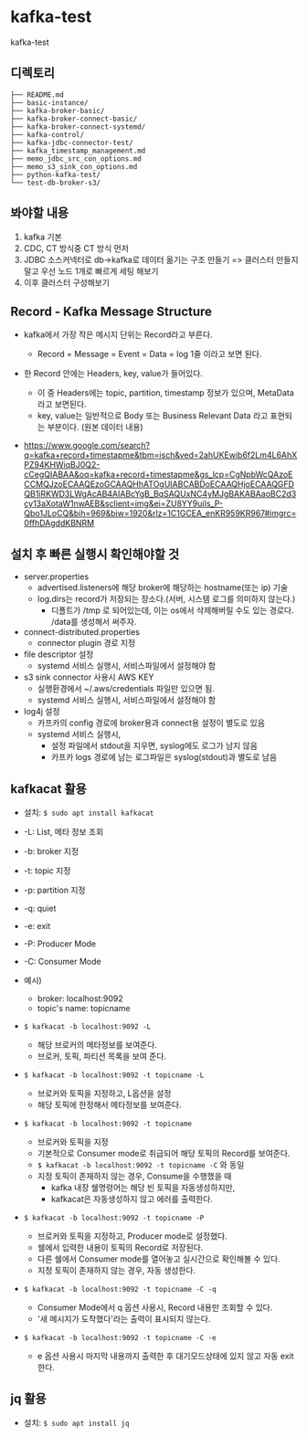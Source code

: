 # kafka-test
kafka-test

## 디렉토리
```
├── README.md
├── basic-instance/
├── kafka-broker-basic/
├── kafka-broker-connect-basic/
├── kafka-broker-connect-systemd/
├── kafka-control/
├── kafka-jdbc-connector-test/
├── kafka_timestamp_management.md
├── memo_jdbc_src_con_options.md
├── memo_s3_sink_con_options.md
├── python-kafka-test/
└── test-db-broker-s3/
```

## 봐야할 내용
1. kafka 기본
2. CDC, CT 방식중 CT 방식 먼저
3. JDBC 소스커넥터로 db->kafka로 데이터 옮기는 구조 만들기
=> 클러스터 만들지말고 우선 노드 1개로 빠르게 세팅 해보기
4. 이후 클러스터 구성해보기

## Record - Kafka Message Structure
- kafka에서 가장 작은 메시지 단위는 Record라고 부른다.
	- Record = Message = Event = Data = log 1줄 이라고 보면 된다.
- 한 Record 안에는 Headers, key, value가 들어있다.
	- 이 중 Headers에는 topic, partition, timestamp 정보가 있으며, MetaData라고 보면된다.
	- key, value는 일반적으로 Body 또는 Business Relevant Data 라고 표현되는 부분이다. (원본 데이터 내용)

- https://www.google.com/search?q=kafka+record+timestapme&tbm=isch&ved=2ahUKEwib6f2Lm4L6AhXPZ94KHWiqBJ0Q2-cCegQIABAA&oq=kafka+record+timestapme&gs_lcp=CgNpbWcQAzoECCMQJzoECAAQEzoGCAAQHhATOgUIABCABDoECAAQHjoECAAQGFDQB1iRKWD3LWgAcAB4AIABcYgB_BqSAQUxNC4yMJgBAKABAaoBC2d3cy13aXotaW1nwAEB&sclient=img&ei=ZU8YY9uiIs_P-Qbo1JLoCQ&bih=969&biw=1920&rlz=1C1GCEA_enKR959KR967#imgrc=0ffhDAgddKBNRM


## 설치 후 빠른 실행시 확인해야할 것
- server.properties
	- advertised.listeners에 해당 broker에 해당하는 hostname(또는 ip) 기술
	- log.dirs는 record가 저장되는 장소다.(서버, 시스템 로그를 의미하지 않는다.)
		- 디폴트가 /tmp 로 되어있는데, 이는 os에서 삭제해버릴 수도 있는 경로다. /data를 생성해서 써주자.
- connect-distributed.properties
	- connector plugin 경로 지정
- file descriptor 설정
	- systemd 서비스 실행시, 서비스파일에서 설정해야 함
- s3 sink connector 사용시 AWS KEY
	- 실행환경에서 ~/.aws/credentials 파일만 있으면 됨.
	- systemd 서비스 실행시, 서비스파일에서 설정해야 함
- log4j 설정
	- 카프카의 config 경로에 broker용과 connect용 설정이 별도로 있음
	- systemd 서비스 실행시,
		- 설정 파일에서 stdout을 지우면, syslog에도 로그가 남지 않음
		- 카프카 logs 경로에 남는 로그파일은 syslog(stdout)과 별도로 남음

## kafkacat 활용
- 설치: `$ sudo apt install kafkacat`
- -L: List, 메타 정보 조회
- -b: broker 지정
- -t: topic 지정
- -p: partition 지정
- -q: quiet
- -e: exit
- -P: Producer Mode
- -C: Consumer Mode

- 예시)
	- broker: localhost:9092
	- topic's name: topicname
- `$ kafkacat -b localhost:9092 -L`
	- 해당 브로커의 메타정보를 보여준다.
	- 브로커, 토픽, 파티션 목록을 보여 준다.
- `$ kafkacat -b localhost:9092 -t topicname -L`
	- 브로커와 토픽을 지정하고, L옵션을 설정
	- 해당 토픽에 한정해서 메타정보를 보여준다.
- `$ kafkacat -b localhost:9092 -t topicname`
	- 브로커와 토픽을 지정
	- 기본적으로 Consumer mode로 취급되어 해당 토픽의 Record를 보여준다.
	- `$ kafkacat -b localhost:9092 -t topicname -C` 와 동일
	- 지정 토픽이 존재하지 않는 경우, Consume을 수행했을 때
		- kafka 내장 쉘명령어는 해당 빈 토픽을 자동생성하지만,
		- kafkacat은 자동생성하지 않고 에러를 출력한다.
- `$ kafkacat -b localhost:9092 -t topicname -P`
	- 브로커와 토픽을 지정하고, Producer mode로 설정했다.
	- 쉘에서 입력한 내용이 토픽의 Record로 저장된다.
	- 다른 쉘에서 Consumer mode를 열어놓고 실시간으로 확인해볼 수 있다.
	- 지정 토픽이 존재하지 않는 경우, 자동 생성한다.
- `$ kafkacat -b localhost:9092 -t topicname -C -q`
	- Consumer Mode에서 q 옵션 사용시, Record 내용만 조회할 수 있다.
	- '새 메시지가 도착했다'라는 출력이 표시되지 않는다.
- `$ kafkacat -b localhost:9092 -t topicname -C -e`
	- e 옵션 사용시 마지막 내용까지 출력한 후 대기모드상태에 있지 않고 자동 exit한다.

## jq 활용
- 설치: `$ sudo apt install jq`
